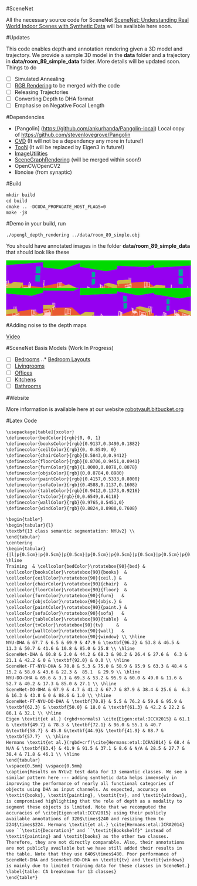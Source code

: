 #SceneNet

All the necessary source code for SceneNet  [SceneNet: Understanding Real World Indoor Scenes with Synthetic Data](http://arxiv.org/abs/1511.07041) will be available here soon.

#Updates

This code enables depth and annotation rendering given a 3D model and trajectory. We provide a sample 3D model in the **data** folder and a trajectory in **data/room_89_simple_data** folder. More details will be updated soon. Things to do 

- [ ] Simulated Annealing
- [ ] [RGB Rendering](https://github.com/ankurhanda/SceneGraphRendering) to be merged with the code
- [ ] Releasing Trajectories
- [ ] Converting Depth to DHA format
- [ ] Emphasise on Negative Focal Length

#Dependencies

* [Pangolin] (https://github.com/ankurhanda/Pangolin-local) Local copy of https://github.com/stevenlovegrove/Pangolin 
* [CVD](https://github.com/ankurhanda/libcvd) (It will not be a dependency any more in future!)
* [TooN](https://github.com/ankurhanda/TooN) (It will be replaced by Eigen3 in future!)
* [ImageUtilities](https://github.com/ankurhanda/imageutilities)
* [SceneGraphRendering](https://github.com/ankurhanda/SceneGraphRendering) (will be merged within soon!)
* OpenCV/OpenCV2
* libnoise (from synaptic)

#Build

```
mkdir build
cd build
cmake .. -DCUDA_PROPAGATE_HOST_FLAGS=0
make -j8
```

#Demo
in your build, run

```
./opengl_depth_rendering ../data/room_89_simple.obj
```
You should have annotated images in the folder **data/room_89_simple_data** that should look like these

![Montage-0](Resources/out.png)

#Adding noise to the depth maps 

[Video](https://youtu.be/3nmQ3SiZKuk?t=42s)


#SceneNet Basis Models (Work In Progress) 

- [ ] [Bedrooms](https://bitbucket.org/robotvault/bedroomscenenet/)
..* [Bedroom Layouts](https://bitbucket.org/robotvault/bedroomlayoutscenenet)
- [ ] [Livingrooms](https://bitbucket.org/robotvault/livingroomsscenenet/)
- [ ] [Offices](https://bitbucket.org/robotvault/officesscenenet)
- [ ] [Kitchens](https://bitbucket.org/robotvault/kitchensscenenet/)
- [ ] [Bathrooms](https://bitbucket.org/robotvault/bathroomscenenet/)

#Website 

More information is available here at our website [robotvault.bitbucket.org](http://robotvault.bitbucket.org)

#Latex Code 

```
\usepackage[table]{xcolor}
\definecolor{bedColor}{rgb}{0, 0, 1}
\definecolor{booksColor}{rgb}{0.9137,0.3490,0.1882}
\definecolor{ceilColor}{rgb}{0, 0.8549, 0}
\definecolor{chairColor}{rgb}{0.5843,0,0.9412}
\definecolor{floorColor}{rgb}{0.8706,0.9451,0.0941}
\definecolor{furnColor}{rgb}{1.0000,0.8078,0.8078}
\definecolor{objsColor}{rgb}{0,0.8784,0.8980}
\definecolor{paintColor}{rgb}{0.4157,0.5333,0.8000}
\definecolor{sofaColor}{rgb}{0.4588,0.1137,0.1608}
\definecolor{tableColor}{rgb}{0.9412,0.1373,0.9216}
\definecolor{tvColor}{rgb}{0,0.6549,0.6118}
\definecolor{wallColor}{rgb}{0.9765,0.5451,0}
\definecolor{windColor}{rgb}{0.8824,0.8980,0.7608}
```

```
\begin{table*}
\begin{tabular}{l}
\textbf{13 class semantic segmentation: NYUv2} \\
\end{tabular}
\centering
\begin{tabular}{|l|p{0.5cm}|p{0.5cm}|p{0.5cm}|p{0.5cm}|p{0.5cm}|p{0.5cm}|p{0.5cm}|p{0.5cm}|p{0.5cm}|p{0.5cm}|p{0.5cm}|p{0.5cm}|p{0.5cm}|p{0.5cm}|}
\hline
Training  & \cellcolor{bedColor}\rotatebox{90}{bed} & \cellcolor{booksColor}\rotatebox{90}{books}  & \cellcolor{ceilColor}\rotatebox{90}{ceil.} & \cellcolor{chairColor}\rotatebox{90}{chair}  & \cellcolor{floorColor}\rotatebox{90}{floor}  & \cellcolor{furnColor}\rotatebox{90}{furn}   & \cellcolor{objsColor}\rotatebox{90}{objs.} & \cellcolor{paintColor}\rotatebox{90}{paint.} & \cellcolor{sofaColor}\rotatebox{90}{sofa}   & \cellcolor{tableColor}\rotatebox{90}{table}  & \cellcolor{tvColor}\rotatebox{90}{tv}     & \cellcolor{wallColor}\rotatebox{90}{wall}   & \cellcolor{windColor}\rotatebox{90}{window} \\ \hline
NYU-DHA & 67.7 & 6.5 & 69.9 & 47.9 & \textbf{96.2} & 53.8 & 46.5 & 11.3 & 50.7 & 41.6 & 10.8 & 85.0 & 25.8 \\ \hline
SceneNet-DHA & 60.8 & 2.0 & 44.2 & 68.3 & 90.2 & 26.4 & 27.6 &  6.3 & 21.1 & 42.2 & 0 & \textbf{92.0} & 0.0 \\ \hline
SceneNet-FT-NYU-DHA & 70.8 & 5.3 & 75.0 & 58.9 & 95.9 & 63.3 & 48.4 & 15.2 & 58.0 & 43.6 & 22.3 &  85.1  & 29.9 \\ \hline
NYU-DO-DHA & 69.6 & 3.1 & 69.3 & 53.2 & 95.9 & 60.0 & 49.0 & 11.6 & 52.7 & 40.2 & 17.3 & 85.0 & 27.1 \\ \hline
SceneNet-DO-DHA & 67.9 & 4.7 & 41.2 & 67.7 & 87.9 & 38.4 & 25.6 &  6.3 & 16.3 & 43.8 & 0 & 88.6 & 1.0 \\ \hline
SceneNet-FT-NYU-DO-DHA & \textbf{70.8} & 5.5 & 76.2 & 59.6 & 95.9 & \textbf{62.3} & \textbf{50.0} & 18.0 & \textbf{61.3} & 42.2 & 22.2 & 86.1 & 32.1 \\ \hline
Eigen \textit{et al.} (rgbd+normals) \cite{Eigen:etal:ICCV2015} & 61.1 & \textbf{49.7} & 78.3 & \textbf{72.1} & 96.0 & 55.1 & 40.7 &\textbf{58.7} & 45.8 &\textbf{44.9}& \textbf{41.9} & 88.7 & \textbf{57.7}  \\ \hline
Hermans \textit{et al.}(rgbd+crf)\cite{Hermans:etal:ICRA2014} & 68.4 & N/A & \textbf{83.4} & 41.9 & 91.5 & 37.1 & 8.6 & N/A & 28.5 & 27.7 & 38.4 & 71.8 & 46.1 \\ \hline
\end{tabular}
\vspace{0.5mm} \vspace{0.5mm}
\caption{Results on NYUv2 test data for 13 semantic classes. We see a similar pattern here --- adding synthetic data helps immensely in improving the performance of nearly all functional categories of objects using DHA as input channels. As expected, accuracy on \textit{books}, \textit{painting}, \textit{tv}, and \textit{windows}, is compromised highlighting that the role of depth as a modality to segment these objects is limited. Note that we recomputed the accuracies of \cite{Eigen:etal:ICCV2015} using their publicly available annotations of 320$\times$240 and resizing them to 224$\times$224. Hermans \textit{et al.} \cite{Hermans:etal:ICRA2014} use ``\textit{Decoration}" and ``\textit{Bookshelf}" instead of \textit{painting} and \textit{books} as the other two classes. Therefore, they are not directly comparable. Also, their annotations are not publicly available but we have still added their results in the table. Note that they use 640$\times$480. Poor performance of SceneNet-DHA and SceneNet-DO-DHA on \textit{tv} and \textit{windows} is mainly due to limited training data for these classes in SceneNet.}
\label{table: CA breakdown for 13 classes}
\end{table*}
```
